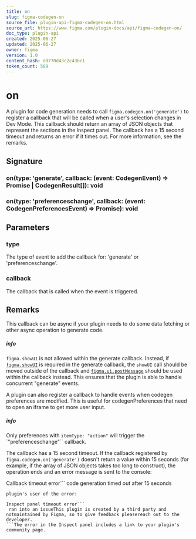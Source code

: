 ```yaml
---
title: on
slug: figma-codegen-on
source_file: plugin-api-figma-codegen-on.html
source_url: https://www.figma.com/plugin-docs/api/figma-codegen-on/
doc_type: plugin-api
created: 2025-06-27
updated: 2025-06-27
owner: figma
version: 1.0
content_hash: dd770d43c2c43bc1
token_count: 589
---
```

# on

A plugin for code generation needs to call `figma.codegen.on('generate')` to register a callback
that will be called when a user's selection changes in Dev Mode. This callback
should return an array of JSON objects that represent the sections in the
Inspect panel. The callback has a 15 second timeout and returns an error if it times out. For more
information, see the remarks.

## Signature

### on(type: 'generate', callback: (event: CodegenEvent) => Promise | CodegenResult[]): void

### on(type: 'preferenceschange', callback: (event: CodegenPreferencesEvent) => Promise): void

## Parameters

### type

The type of event to add the callback for: 'generate' or 'preferenceschange'.

### callback

The callback that is called when the event is triggered.

## Remarks

This callback can be async if your plugin needs to do some data fetching or other async
operation to generate code.

##### info

`figma.showUI` is not allowed within the generate callback. Instead, if [`figma.showUI`](/plugin-docs/api/properties/figma-showui/)
 is required in the generate callback, the `showUI` call should be moved outside of the callback and [`figma.ui.postMessage`](/plugin-docs/api/properties/figma-ui-postmessage/)
 should be used within the callback instead. This ensures that the plugin is able to handle concurrent "generate" events.

A plugin can also register a callback to handle events when codegen preferences are modified.
This is useful for codegenPreferences that need to open an iframe to get more user input.

##### info

Only preferences with `itemType: "action"` will trigger the `"preferenceschange"`` callback.

The callback has a 15 second timeout. If the callback registered by `figma.codegen.on('generate')`
doesn't return a value within 15 seconds (for example, if the array of JSON objects takes too long to
construct), the operation ends and an error message is sent to the console:

Callback timeout error```
code generation timed out after 15 seconds
```Additionally, a notification appears in the Code section of the Inspect panel to alert the
plugin's user of the error:

Inspect panel timeout error```
 ran into an issueThis plugin is created by a third party and notmaintained by Figma, so to give feedback pleasereach out to the developer.
```The error in the Inspect panel includes a link to your plugin's community page.